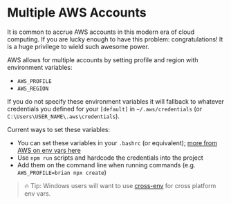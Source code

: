 # Multiple AWS Accounts

It is common to accrue AWS accounts in this modern era of cloud computing. If you are lucky enough to have this problem: congratulations! It is a huge privilege to wield such awesome power. 

AWS allows for multiple accounts by setting profile and region with environment variables:

- `AWS_PROFILE`
- `AWS_REGION`

If you do not specify these environment variables it will fallback to whatever credentials you defined for your `[default]` in `~/.aws/credentials` (or `C:\Users\USER_NAME\.aws\credentials`).

Current ways to set these variables:

- You can set these variables in your `.bashrc` (or equivalent); [more from AWS on env vars here](https://docs.aws.amazon.com/cli/latest/userguide/cli-environment.html)
- Use `npm run` scripts and hardcode the credentials into the project
- Add them on the command line when running commands (e.g. `AWS_PROFILE=brian npx create`)

> 🔥 Tip: Windows users will want to use [cross-env](https://www.npmjs.com/package/cross-env) for cross platform env vars.
